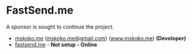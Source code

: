 # FastSend.me

A sponsor is sought to continue the project.

- [mskoko.me](https://github.com/mskoko) (mskoko.me@gmail.com) (www.mskoko.me) __(Developer)__
- [fastsend.me](http://fastsend.me) - __Not setup - Online__
